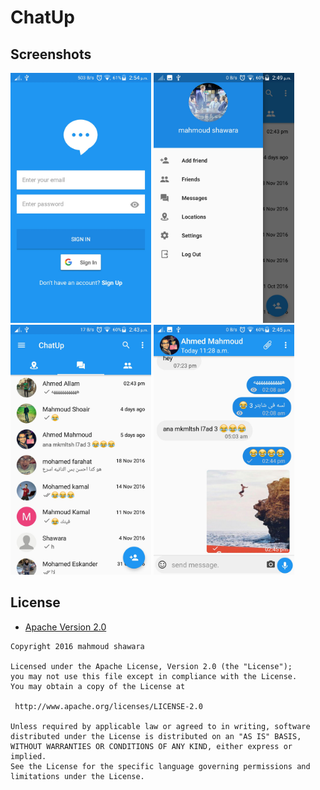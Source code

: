 # ChatUp

Screenshots
-------------

<img src="screenshots/login.jpeg" height="400" alt="Screenshot"/> <img src="screenshots/nav.jpeg" height="400" alt="Screenshot"/> <img src="screenshots/lastmessages.jpeg" height="400" alt="Screenshot"/> <img src="screenshots/chat.jpeg" height="400" alt="Screenshot"/>


## License

* [Apache Version 2.0](http://www.apache.org/licenses/LICENSE-2.0.html)

```
Copyright 2016 mahmoud shawara

Licensed under the Apache License, Version 2.0 (the "License");
you may not use this file except in compliance with the License.
You may obtain a copy of the License at

 http://www.apache.org/licenses/LICENSE-2.0

Unless required by applicable law or agreed to in writing, software
distributed under the License is distributed on an "AS IS" BASIS,
WITHOUT WARRANTIES OR CONDITIONS OF ANY KIND, either express or implied.
See the License for the specific language governing permissions and
limitations under the License.
```
